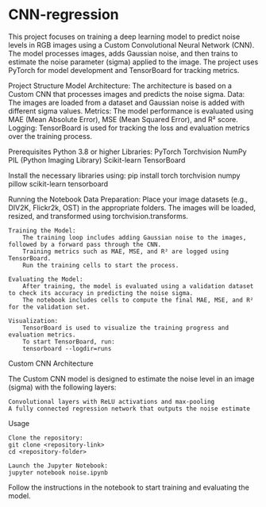 # CNN-regression
This project focuses on training a deep learning model to predict noise levels in RGB images using a Custom Convolutional Neural Network (CNN). The model processes images, adds Gaussian noise, and then trains to estimate the noise parameter (sigma) applied to the image. The project uses PyTorch for model development and TensorBoard for tracking metrics.

Project Structure
    Model Architecture: The architecture is based on a Custom CNN that processes images and predicts the noise sigma.
    Data: The images are loaded from a dataset and Gaussian noise is added with different sigma values.
    Metrics: The model performance is evaluated using MAE (Mean Absolute Error), MSE (Mean Squared Error), and R² score.
    Logging: TensorBoard is used for tracking the loss and evaluation metrics over the training process.

Prerequisites
    Python 3.8 or higher
    Libraries:
        PyTorch
        Torchvision
        NumPy
        PIL (Python Imaging Library)
        Scikit-learn
        TensorBoard

Install the necessary libraries using:
pip install torch torchvision numpy pillow scikit-learn tensorboard

Running the Notebook
    Data Preparation:
        Place your image datasets (e.g., DIV2K, Flickr2k, OST) in the appropriate folders.
        The images will be loaded, resized, and transformed using torchvision.transforms.

    Training the Model:
        The training loop includes adding Gaussian noise to the images, followed by a forward pass through the CNN.
        Training metrics such as MAE, MSE, and R² are logged using TensorBoard.
        Run the training cells to start the process.

    Evaluating the Model:
        After training, the model is evaluated using a validation dataset to check its accuracy in predicting the noise sigma.
        The notebook includes cells to compute the final MAE, MSE, and R² for the validation set.

    Visualization:
        TensorBoard is used to visualize the training progress and evaluation metrics.
        To start TensorBoard, run:
        tensorboard --logdir=runs

Custom CNN Architecture

The Custom CNN model is designed to estimate the noise level in an image (sigma) with the following layers:

    Convolutional layers with ReLU activations and max-pooling
    A fully connected regression network that outputs the noise estimate

Usage

    Clone the repository:
    git clone <repository-link>
    cd <repository-folder>

    Launch the Jupyter Notebook:
    jupyter notebook noise.ipynb

Follow the instructions in the notebook to start training and evaluating the model.
